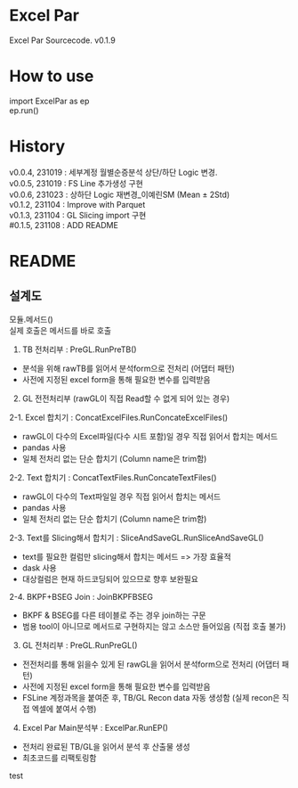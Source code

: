 # Excel Par

Excel Par Sourcecode.
v0.1.9

# How to use

import ExcelPar as ep  
ep.run()

# History

v0.0.4, 231019 : 세부계정 월별순증분석 상단/하단 Logic 변경.  
v0.0.5, 231019 : FS Line 추가생성 구현  
v0.0.6, 231023 : 상하단 Logic 재변경_이예린SM (Mean ± 2Std)  
v0.1.2, 231104 : Improve with Parquet  
v0.1.3, 231104 : GL Slicing import 구현  
#0.1.5, 231108 : ADD README  

# README

## 설계도

모듈.메서드()  
실제 호출은 메서드를 바로 호출

1. TB 전처리부 : PreGL.RunPreTB() 
- 분석을 위해 rawTB를 읽어서 분석form으로 전처리 (어댑터 패턴)
- 사전에 지정된 excel form을 통해 필요한 변수를 입력받음

2. GL 전전처리부 (rawGL이 직접 Read할 수 없게 되어 있는 경우)

2-1. Excel 합치기 : ConcatExcelFiles.RunConcateExcelFiles()
- rawGL이 다수의 Excel파일(다수 시트 포함)일 경우 직접 읽어서 합치는 메서드
- pandas 사용
- 일체 전처리 없는 단순 합치기 (Column name은 trim함)

2-2. Text 합치기 : ConcatTextFiles.RunConcateTextFiles()
- rawGL이 다수의 Text파일일 경우 직접 읽어서 합치는 메서드
- pandas 사용
- 일체 전처리 없는 단순 합치기 (Column name은 trim함)

2-3. Text를 Slicing해서 합치기 : SliceAndSaveGL.RunSliceAndSaveGL()
- text를 필요한 컬럼만 slicing해서 합치는 메서드 => 가장 효율적
- dask 사용
- 대상컬럼은 현재 하드코딩되어 있으므로 향후 보완필요

2-4. BKPF+BSEG Join : JoinBKPFBSEG
- BKPF & BSEG를 다른 테이블로 주는 경우 join하는 구문
- 범용 tool이 아니므로 메서드로 구현하지는 않고 소스만 들어있음 (직접 호출 불가)

3. GL 전처리부 : PreGL.RunPreGL()
- 전전처리를 통해 읽을수 있게 된 rawGL을 읽어서 분석form으로 전처리 (어댑터 패턴)
- 사전에 지정된 excel form을 통해 필요한 변수를 입력받음
- FSLine 계정과목을 붙여준 후, TB/GL Recon data 자동 생성함 (실제 recon은 직접 엑셀에 붙여서 수행)

4. Excel Par Main분석부 : ExcelPar.RunEP()
- 전처리 완료된 TB/GL을 읽어서 분석 후 산출물 생성
- 최초코드를 리팩토링함

test